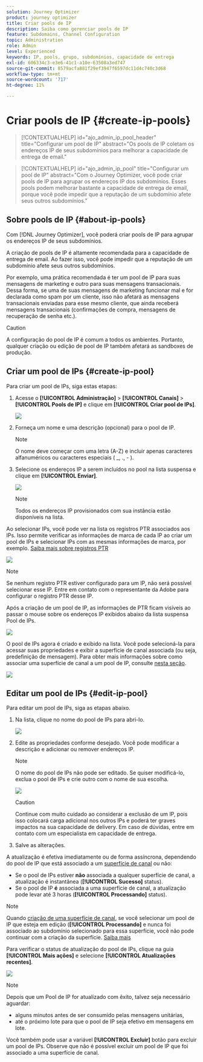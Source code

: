 ```yaml
---
solution: Journey Optimizer
product: journey optimizer
title: Criar pools de IP
description: Saiba como gerenciar pools de IP
feature: Subdomains, Channel Configuration
topic: Administration
role: Admin
level: Experienced
keywords: IP, pools, grupo, subdomínios, capacidade de entrega
exl-id: 606334c3-e3e6-41c1-a10e-63508a3ed747
source-git-commit: 8579acfa881f29ef3947f6597dc11d4c740c3d68
workflow-type: tm+mt
source-wordcount: '717'
ht-degree: 11%

---
```


# Criar pools de IP {#create-ip-pools}

>[!CONTEXTUALHELP]
>id="ajo_admin_ip_pool_header"
>title="Configurar um pool de IP"
>abstract="Os pools de IP coletam os endereços IP de seus subdomínios para melhorar a capacidade de entrega de email."

>[!CONTEXTUALHELP]
>id="ajo_admin_ip_pool"
>title="Configurar um pool de IP"
>abstract="Com o Journey Optimizer, você pode criar pools de IP para agrupar os endereços IP dos subdomínios. Esses pools podem melhorar bastante a capacidade de entrega de email, porque você pode impedir que a reputação de um subdomínio afete seus outros subdomínios."

## Sobre pools de IP {#about-ip-pools}

Com [!DNL Journey Optimizer], você poderá criar pools de IP para agrupar os endereços IP de seus subdomínios.

A criação de pools de IP é altamente recomendada para a capacidade de entrega de email. Ao fazer isso, você pode impedir que a reputação de um subdomínio afete seus outros subdomínios.

Por exemplo, uma prática recomendada é ter um pool de IP para suas mensagens de marketing e outro para suas mensagens transacionais. Dessa forma, se uma de suas mensagens de marketing funcionar mal e for declarada como spam por um cliente, isso não afetará as mensagens transacionais enviadas para esse mesmo cliente, que ainda receberá mensagens transacionais (confirmações de compra, mensagens de recuperação de senha etc.).

>[!CAUTION]
>
>A configuração do pool de IP é comum a todos os ambientes. Portanto, qualquer criação ou edição de pool de IP também afetará as sandboxes de produção.

## Criar um pool de IPs {#create-ip-pool}

Para criar um pool de IPs, siga estas etapas:

1. Acesse o **[!UICONTROL Administração]** > **[!UICONTROL Canais]** > **[!UICONTROL Pools de IP]** e clique em **[!UICONTROL Criar pool de IPs]**.

   ![](assets/ip-pool-create.png)

1. Forneça um nome e uma descrição (opcional) para o pool de IP.

   >[!NOTE]
   >
   >O nome deve começar com uma letra (A-Z) e incluir apenas caracteres alfanuméricos ou caracteres especiais ( _, ., - ).

1. Selecione os endereços IP a serem incluídos no pool na lista suspensa e clique em **[!UICONTROL Enviar]**.

   ![](assets/ip-pool-config.png)

   >[!NOTE]
   >
   >Todos os endereços IP provisionados com sua instância estão disponíveis na lista.

Ao selecionar IPs, você pode ver na lista os registros PTR associados aos IPs. Isso permite verificar as informações de marca de cada IP ao criar um pool de IPs e selecionar IPs com as mesmas informações de marca, por exemplo. [Saiba mais sobre registros PTR](ptr-records.md)

![](assets/ip-pool-ptr-record.png)

>[!NOTE]
>
>Se nenhum registro PTR estiver configurado para um IP, não será possível selecionar esse IP. Entre em contato com o representante da Adobe para configurar o registro PTR desse IP.

Após a criação de um pool de IP, as informações de PTR ficam visíveis ao passar o mouse sobre os endereços IP exibidos abaixo da lista suspensa Pool de IPs.

![](assets/ip-pool-ptr-record-tooltip.png)

O pool de IPs agora é criado e exibido na lista. Você pode selecioná-la para acessar suas propriedades e exibir a superfície de canal associada (ou seja, predefinição de mensagem). Para obter mais informações sobre como associar uma superfície de canal a um pool de IP, consulte [nesta seção](channel-surfaces.md).

![](assets/ip-pool-created.png)

## Editar um pool de IPs {#edit-ip-pool}

Para editar um pool de IPs, siga as etapas abaixo.

1. Na lista, clique no nome do pool de IPs para abri-lo.

   ![](assets/ip-pool-list.png)

1. Edite as propriedades conforme desejado. Você pode modificar a descrição e adicionar ou remover endereços IP.

   >[!NOTE]
   >
   >O nome do pool de IPs não pode ser editado. Se quiser modificá-lo, exclua o pool de IPs e crie outro com o nome de sua escolha.

   ![](assets/ip-pool-edit.png)

   >[!CAUTION]
   >
   >Continue com muito cuidado ao considerar a exclusão de um IP, pois isso colocará carga adicional nos outros IPs e poderá ter graves impactos na sua capacidade de delivery. Em caso de dúvidas, entre em contato com um especialista em capacidade de entrega.

1. Salve as alterações.

A atualização é efetiva imediatamente ou de forma assíncrona, dependendo do pool de IP que está associado a um [superfície de canal](channel-surfaces.md) ou não:

* Se o pool de IPs estiver **não** associada a qualquer superfície de canal, a atualização é instantânea (**[!UICONTROL Sucesso]** status).
* Se o pool de IP **é** associada a uma superfície de canal, a atualização pode levar até 3 horas (**[!UICONTROL Processando]** status).

>[!NOTE]
>
>Quando [criação de uma superfície de canal](channel-surfaces.md#create-channel-surface), se você selecionar um pool de IP que esteja em edição (**[!UICONTROL Processando]** e nunca foi associado ao subdomínio selecionado para essa superfície, você não pode continuar com a criação da superfície. [Saiba mais](channel-surfaces.md#subdomains-and-ip-pools)

Para verificar o status de atualização do pool de IPs, clique na guia **[!UICONTROL Mais ações]** e selecione **[!UICONTROL Atualizações recentes]**.

![](assets/ip-pool-recent-update.png)

>[!NOTE]
>
>Depois que um Pool de IP for atualizado com êxito, talvez seja necessário aguardar:
>* alguns minutos antes de ser consumido pelas mensagens unitárias,
>* até o próximo lote para que o pool de IP seja efetivo em mensagens em lote.

Você também pode usar a variável **[!UICONTROL Excluir]** botão para excluir um pool de IPs. Observe que não é possível excluir um pool de IP que foi associado a uma superfície de canal.

